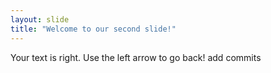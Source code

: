 ```yaml
---
layout: slide
title: "Welcome to our second slide!"
---
```

Your text is right. 
Use the left arrow to go back!
add commits
